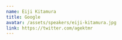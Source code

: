 ```yaml
---
name: Eiji Kitamura
title: Google
avatar: /assets/speakers/eiji-kitamura.jpg
link: https://twitter.com/agektmr
---
```

